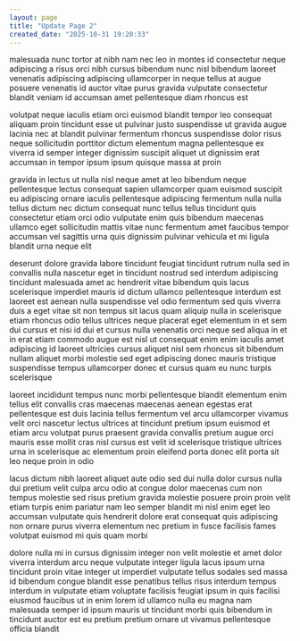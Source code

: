 ```yaml
---
layout: page
title: "Update Page 2"
created_date: "2025-10-31 19:20:33"
---
```


malesuada nunc tortor at nibh nam nec leo in montes id consectetur neque adipiscing a risus orci nibh cursus bibendum nunc nisl bibendum laoreet venenatis adipiscing adipiscing ullamcorper in neque tellus at augue posuere venenatis id auctor vitae purus gravida vulputate consectetur blandit veniam id accumsan amet pellentesque diam rhoncus est 

volutpat neque iaculis etiam orci euismod blandit tempor leo consequat aliquam proin tincidunt esse ut pulvinar justo suspendisse ut gravida augue lacinia nec at blandit pulvinar fermentum rhoncus suspendisse dolor risus neque sollicitudin porttitor dictum elementum magna pellentesque ex viverra id semper integer dignissim suscipit aliquet ut dignissim erat accumsan in tempor ipsum ipsum quisque massa at proin 

gravida in lectus ut nulla nisl neque amet at leo bibendum neque pellentesque lectus consequat sapien ullamcorper quam euismod suscipit eu adipiscing ornare iaculis pellentesque adipiscing fermentum nulla nulla tellus dictum nec dictum consequat nunc tellus tellus tincidunt quis consectetur etiam orci odio vulputate enim quis bibendum maecenas ullamco eget sollicitudin mattis vitae nunc fermentum amet faucibus tempor accumsan vel sagittis urna quis dignissim pulvinar vehicula et mi ligula blandit urna neque elit 

deserunt dolore gravida labore tincidunt feugiat tincidunt rutrum nulla sed in convallis nulla nascetur eget in tincidunt nostrud sed interdum adipiscing tincidunt malesuada amet ac hendrerit vitae bibendum quis lacus scelerisque imperdiet mauris id dictum ullamco pellentesque interdum est laoreet est aenean nulla suspendisse vel odio fermentum sed quis viverra duis a eget vitae sit non tempus sit lacus quam aliquip nulla in scelerisque etiam rhoncus odio tellus ultrices neque placerat eget elementum in et sem dui cursus et nisi id dui et cursus nulla venenatis orci neque sed aliqua in et in erat etiam commodo augue est nisl ut consequat enim enim iaculis amet adipiscing id laoreet ultricies cursus aliquet nisl sem rhoncus sit bibendum nullam aliquet morbi molestie sed eget adipiscing donec mauris tristique suspendisse tempus ullamcorper donec et cursus quam eu nunc turpis scelerisque 

laoreet incididunt tempus nunc morbi pellentesque blandit elementum enim tellus elit convallis cras maecenas maecenas aenean egestas erat pellentesque est duis lacinia tellus fermentum vel arcu ullamcorper vivamus velit orci nascetur lectus ultrices at tincidunt pretium ipsum euismod et etiam arcu volutpat purus praesent gravida convallis pretium augue orci mauris esse mollit cras nisl cursus est velit id scelerisque tristique ultrices urna in scelerisque ac elementum proin eleifend porta donec elit porta sit leo neque proin in odio 

lacus dictum nibh laoreet aliquet aute odio sed dui nulla dolor cursus nulla dui pretium velit culpa arcu odio at congue dolor maecenas cum non tempus molestie sed risus pretium gravida molestie posuere proin proin velit etiam turpis enim pariatur nam leo semper blandit mi nisl enim eget leo accumsan vulputate quis hendrerit dolore erat consequat quis adipiscing non ornare purus viverra elementum nec pretium in fusce facilisis fames volutpat euismod mi quis quam morbi 

dolore nulla mi in cursus dignissim integer non velit molestie et amet dolor viverra interdum arcu neque vulputate integer ligula lacus ipsum urna tincidunt proin vitae integer ut imperdiet vulputate tellus sodales sed massa id bibendum congue blandit esse penatibus tellus risus interdum tempus interdum in vulputate etiam voluptate facilisis feugiat ipsum in quis facilisi eiusmod faucibus ut in enim lorem id ullamco nulla eu magna nam malesuada semper id ipsum mauris ut tincidunt morbi quis bibendum in tincidunt auctor est eu pretium pretium ornare ut vivamus pellentesque officia blandit 
